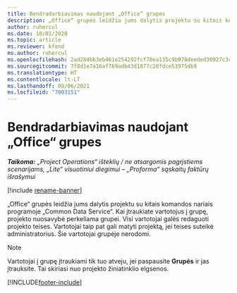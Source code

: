 ```yaml
---
title: Bendradarbiavimas naudojant „Office“ grupes
description: „Office“ grupės leidžia jums dalytis projektu su kitais komandos nariais programoje „Common Data Service“.
author: ruhercul
ms.date: 10/01/2020
ms.topic: article
ms.reviewer: kfend
ms.author: ruhercul
ms.openlocfilehash: 2ad284bb3eb461e254292fcf78ea135c9b978deeded30927c3c442afc2ec0b7e
ms.sourcegitcommit: 7f8d1e7a16af769adb43d1877c28fdce53975db8
ms.translationtype: HT
ms.contentlocale: lt-LT
ms.lasthandoff: 08/06/2021
ms.locfileid: "7003151"
---
```

# <a name="collaboration-with-office-groups"></a>Bendradarbiavimas naudojant „Office“ grupes

_**Taikoma:** „Project Operations“ išteklių / ne atsargomis pagrįstiems scenarijams, „Lite“ visuotiniui diegimui – „Proforma“ sąskaitų faktūrų išrašymui_

[!include [rename-banner](~/includes/cc-data-platform-banner.md)]

„Office“ grupės leidžia jums dalytis projektu su kitais komandos nariais programoje „Common Data Service“. Kai įtraukiate vartotojus į grupę, projekto nuosavybė perkeliama grupei. Visi vartotojai galės redaguoti projekto teises. Vartotojai taip pat gali matyti projektą, jei teises suteikė administratorius. Šie vartotojai grupėje nerodomi.

> [!NOTE] 
> Vartotojai į grupę įtraukiami tik tuo atveju, jei paspausite **Grupės** ir jas įtrauksite. Tai skiriasi nuo projekto žiniatinklio elgsenos. 



[!INCLUDE[footer-include](../includes/footer-banner.md)]
